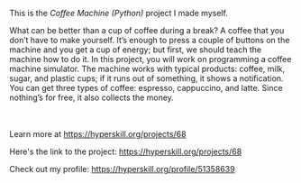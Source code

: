 This is the *Coffee Machine (Python)* project I made myself.


<p>What can be better than a cup of coffee during a break? A coffee that you don’t have to make yourself. It’s enough to press a couple of buttons on the machine and you get a cup of energy; but first, we should teach the machine how to do it. In this project, you will work on programming a coffee machine simulator. The machine works with typical products: coffee, milk, sugar, and plastic cups; if it runs out of something, it shows a notification. You can get three types of coffee: espresso, cappuccino, and latte. Since nothing’s for free, it also collects the money.</p><br/><br/>Learn more at <a href="https://hyperskill.org/projects/68?utm_source=ide&utm_medium=ide&utm_campaign=ide&utm_content=project-card">https://hyperskill.org/projects/68</a>

Here's the link to the project: https://hyperskill.org/projects/68

Check out my profile: https://hyperskill.org/profile/51358639